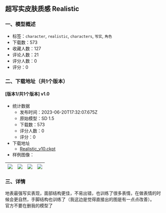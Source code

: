 ## 超写实皮肤质感 Realistic
### 一、模型概述

- 标签：`character`, `realistic`, `characters`, `写实`, `角色`
- 下载数：573
- 收藏人数：127
- 评论人数：21
- 评分人数：0
- 评分：0

### 二、下载地址（共1个版本）

#### [版本1/共1个版本] v1.0

- 统计数据
  - 发布时间：2023-06-20T17:32:07.675Z
  - 原始模型：SD 1.5
  - 下载数：573
  - 评分人数：0
  - 评分：0
- 下载地址
  - [Realistic_v10.ckpt](https://civitai.com/api/download/models/100415)
- 样例图像：

| <img src="https://image.civitai.com/xG1nkqKTMzGDvpLrqFT7WA/e41819ce-460b-432d-aaa1-c6c922948789/width=450/1235576.jpeg" /> | <img src="https://image.civitai.com/xG1nkqKTMzGDvpLrqFT7WA/7cb83393-fef0-44d1-9212-248a49ba2399/width=450/1222862.jpeg" /> | <img src="https://image.civitai.com/xG1nkqKTMzGDvpLrqFT7WA/9961b601-1ee6-4b56-987c-4b8398d7e69d/width=450/1222863.jpeg" /> | <img src="https://image.civitai.com/xG1nkqKTMzGDvpLrqFT7WA/100fd32a-7fac-416a-860e-4c77f765d756/width=450/1235585.jpeg" /> |
| ---- | ---- | ---- | ---- |


### 三、详情
<p>地表最强写实表现，面部结构更佳，不易出错，也训练了很多表情，在做表情的时候会更自然，手脚结构也训练了（我这边是觉得直接出的图是有一点点改善）。<br />官方不要在删我的模型了</p>